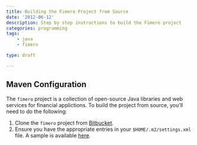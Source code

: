 ```yaml
---
title: Building the Fimero Project from Source
date: '2012-06-12'
description: Step by step instructions to build the Fimero project
categories: programming
tags:
    - java
    - fimero

type: draft

---
```


## Maven Configuration

The `fimero` project is a collection of open-source Java libraries and web services for financial applictions. To build the project from source, you'll need to do the following:

1. Clone the `fimero` project from [Bitbucket](https://bitbucket.org/autonomy/fimero).
2. Ensure you have the appropriate entries in your `$HOME/.m2/settings.xml` file. A sample is available [here](https://gist.github.com/2918800).